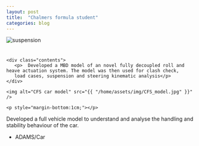 ```yaml
---
layout: post
title:  "Chalmers formula student"
categories: blog
---
```


<div class="user-projects">
    <img alt="suspension" src="{{ "/assets/img/SuspensionModel.jpg" }}" /> 
    <p style="margin-bottom:1cm;"></p>

    <div class="contents">
       <p>  Developed a MBD model of an novel fully decoupled roll and heave actuation system. The model was then used for clash check,
       load cases, suspension and steering kinematic analysis</p>
    </div>

    <img alt="CFS car model" src="{{ "/home/assets/img/CFS_model.jpg" }}" /> 

    <p style="margin-bottom:1cm;"></p>

  <div class="contents">
    <p>  Developed a full vehicle model to understand and analyse the handling and stability behaviour of the car.</p>
     <ul>
      <li> ADAMS/Car </li>
     </ul>
  </div>
</div>
